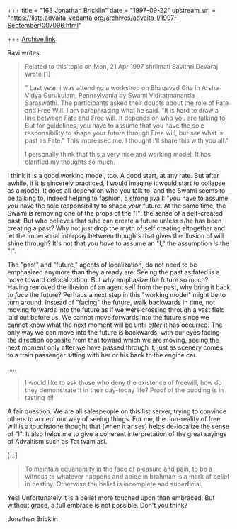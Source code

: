 +++
title = "163 Jonathan Bricklin"
date = "1997-09-22"
upstream_url = "https://lists.advaita-vedanta.org/archives/advaita-l/1997-September/007096.html"

+++
[Archive link](https://lists.advaita-vedanta.org/archives/advaita-l/1997-September/007096.html)

Ravi writes:


> Related to  this topic on Mon, 21 Apr 1997 shriimati Savithri Devaraj
> wrote [1]
>
> " Last year, i was attending a workshop on Bhagavad Gita in Arsha
> Vidya Gurukulam, Pennsylvania by Swami Viditatmananda Saraswathi.  The
> participants asked their doubts about the role of Fate and Free Will.
> I am paraphrasing what he said.  "It is hard to draw a line between
> Fate and Free will.  It depends on who you are talking to.  But for
> guidelines, you have to assume that you have the sole responsibility
> to shape your future through Free will, but see what is past as Fate."
> This impressed me.  I thought i'll share this with you all."
>
> I personally think that this a very nice and working model. It has
> clarified my thoughts so much.

I think it is a good working model, too.  A good start, at any rate.  But
after awhile,  if it is sincerely practiced, I would imagine it would start
to collapse as a model.  It does all depend on who you talk to, and the
Swami seems to be talking to, indeed helping to fashion, a strong jiva I:
"*you* have to assume, *you* have the sole responsibility to shape *your*
future.  At the same time, the Swami is removing one of the props of the
"I":  the sense of a self-created past.   But who believes that s/he can
create a future unless s/he has been creating a past?  Why not just drop
the myth of self creating altogether and let the impersonal interplay
between thoughts that gives the illusion of will shine through?
It's not that you *have* to assume an "I," the assumption *is* the "I".

The "past" and "future," agents of localization, do not need to be
emphasized anymore than they already are.  Seeing the past as fated is a
move toward delocalization.  But why emphasize the future so much?  Having
removed the illusion of an agent self from the past, why bring it back to
*face* the future?  Perhaps a next step in this "working model" might be to
turn around.  Instead of "facing" the future, walk backwards in time, not
moving forwards into the future as if we were crossing through a vast field
laid out before us.   We cannot move forwards into the future since we
cannot know what the next moment will be until *after* it has occurred.
The only way we can move into the future is backwards, with our eyes facing
the direction opposite from that toward which we are moving, seeing the
next moment only after we have passed through it, just as scenery comes to
a train passenger sitting with her or his back to the engine car.


.....
> I would like to ask those who deny the
> existence of freewill, how do they demonstrate it in their day-today
> life? Proof of the pudding is in tasting it!!

A fair question.  We are all salespeople on this list server, trying to
convince others to accept our way of seeing things.  For me, the
non-reality of free will is a touchstone thought that (when it arises)
helps de-localize the sense of "I".  It also helps me to give a coherent
interpretation of the great sayings of Advaitism such as Tat tvam asi.

[...]


> To maintain equanamity in the face of pleasure and pain, to be a
> witness to whatever happens and abide in brahman is a mark of belief
> in destiny. Otherwise the belief is incomplete and superficial.


Yes!  Unfortunately it is a belief more touched upon than embraced.  But
without grace, a full embrace is not possible.  Don't you think?


Jonathan Bricklin

